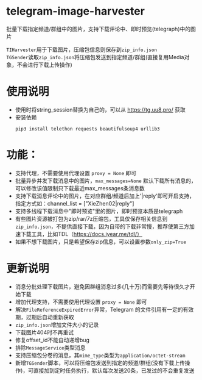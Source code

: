 # telegram-image-harvester
批量下载指定频道/群组中的图片，支持下载评论中、即时预览(telegraph)中的图片  

`TIHarvester`用于下载图片，压缩包信息则保存到`zip_info.json`  
`TGSender`读取`zip_info.json`将压缩包发送到指定频道/群组(直接复用Media对象，不会进行下载上传操作)

# 使用说明
- 使用时将string_session替换为自己的，可以从 https://tg.uu8.pro/ 获取  
- 安装依赖
  ```
  pip3 install telethon requests beautifulsoup4 urllib3
  ```
# 功能：
- 支持代理，不需要使用代理设置 `proxy = None` 即可
- 批量异步并发下载消息中的图片，`max_messages=None` 默认下载所有消息的，可以修改该值限制只下载最近max_messages条消息数
- 支持下载消息评论中的图片，在对应群组/频道后加上'|reply'即可开启支持，指定方式如：channel_list = ["XieZhen02|reply"]
- 支持多线程下载消息中"即时预览"里的图片，即时预览本质是telegraph
- 有些图片资源被打包为zip/rar/7z压缩包，工具仅保存相关信息到`zip_info.json`，不提供直接下载，因为自带的下载非常慢，推荐使第三方加速下载工具，比如TDL（https://docs.iyear.me/tdl/）
- 如果不想下载图片，只是希望保存zip信息，可以设置参数`only_zip=True`

# 更新说明
- 消息分批处理下载图片，避免因群组消息过多(几十万)而需要先等待很久才开始下载
- 增加代理支持，不需要使用代理设置 `proxy = None` 即可
- 解决`FileReferenceExpiredError`异常，Telegram 的文件引用有一定的有效期，过期后自动重新获取
- `zip_info.json`增加文件大小的记录
- 下载图片404时不再重试
- 修复offset_id不能自动递增bug
- 排除`MessageService`类型消息
- 支持压缩包分卷的消息，其`mime_type`类型为`application/octet-stream`
- 新增`TGSender`脚本，可以将压缩包发送到指定的频道/群组(没有下载上传操作)，可直接加到定时任务执行，默认每次发送20条，已发过的不会重复发送
